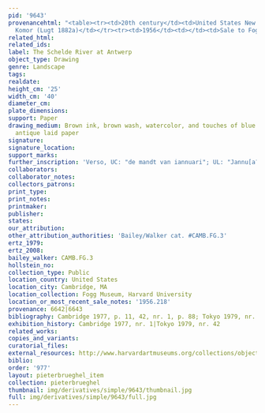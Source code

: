 ```yaml
---
pid: '9643'
provenancehtml: "<table><tr><td>20th century</td><td>United States New York NY</td><td>Mathias
  Komor (Lugt 1882a)</td></tr><tr><td>1956</td><td></td><td>Sale to Fogg Art Museum</td></tr></table>"
related_html:
related_ids:
label: The Schelde River at Antwerp
object_type: Drawing
genre: Landscape
tags:
realdate:
height_cm: '25'
width_cm: '40'
diameter_cm:
plate_dimensions:
support: Paper
drawing_medium: Brown ink, brown wash, watercolor, and touches of blue chalk on cream
  antique laid paper
signature:
signature_location:
support_marks:
further_inscription: 'Verso, UC: "de mandt van iannuari"; UL: "Jannu[a?[...[i?]"'
collaborators:
collaborator_notes:
collectors_patrons:
print_type:
print_notes:
printmaker:
publisher:
states:
our_attribution:
other_attribution_authorities: 'Bailey/Walker cat. #CAMB.FG.3'
ertz_1979:
ertz_2008:
bailey_walker: CAMB.FG.3
hollstein_no:
collection_type: Public
location_country: United States
location_city: Cambridge, MA
location_collection: Fogg Museum, Harvard University
location_or_most_recent_sale_notes: '1956.218'
provenance: 6642|6643
bibliography: Cambridge 1977, p. 11, 42, nr. 1, p. 88; Tokyo 1979, nr. 42, pl. 42
exhibition_history: Cambridge 1977, nr. 1|Tokyo 1979, nr. 42
related_works:
copies_and_variants:
curatorial_files:
external_resources: http://www.harvardartmuseums.org/collections/object/296979?position=0
biblio:
order: '977'
layout: pieterbrueghel_item
collection: pieterbrueghel
thumbnail: img/derivatives/simple/9643/thumbnail.jpg
full: img/derivatives/simple/9643/full.jpg
---
```

